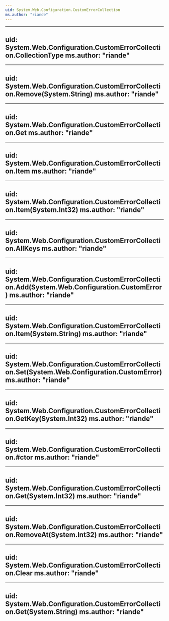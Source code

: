 ```yaml
---
uid: System.Web.Configuration.CustomErrorCollection
ms.author: "riande"
---
```


---
uid: System.Web.Configuration.CustomErrorCollection.CollectionType
ms.author: "riande"
---

---
uid: System.Web.Configuration.CustomErrorCollection.Remove(System.String)
ms.author: "riande"
---

---
uid: System.Web.Configuration.CustomErrorCollection.Get
ms.author: "riande"
---

---
uid: System.Web.Configuration.CustomErrorCollection.Item
ms.author: "riande"
---

---
uid: System.Web.Configuration.CustomErrorCollection.Item(System.Int32)
ms.author: "riande"
---

---
uid: System.Web.Configuration.CustomErrorCollection.AllKeys
ms.author: "riande"
---

---
uid: System.Web.Configuration.CustomErrorCollection.Add(System.Web.Configuration.CustomError)
ms.author: "riande"
---

---
uid: System.Web.Configuration.CustomErrorCollection.Item(System.String)
ms.author: "riande"
---

---
uid: System.Web.Configuration.CustomErrorCollection.Set(System.Web.Configuration.CustomError)
ms.author: "riande"
---

---
uid: System.Web.Configuration.CustomErrorCollection.GetKey(System.Int32)
ms.author: "riande"
---

---
uid: System.Web.Configuration.CustomErrorCollection.#ctor
ms.author: "riande"
---

---
uid: System.Web.Configuration.CustomErrorCollection.Get(System.Int32)
ms.author: "riande"
---

---
uid: System.Web.Configuration.CustomErrorCollection.RemoveAt(System.Int32)
ms.author: "riande"
---

---
uid: System.Web.Configuration.CustomErrorCollection.Clear
ms.author: "riande"
---

---
uid: System.Web.Configuration.CustomErrorCollection.Get(System.String)
ms.author: "riande"
---
